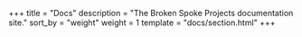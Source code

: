 +++
title = "Docs"
description = "The Broken Spoke Projects documentation site."
sort_by = "weight"
weight = 1
template = "docs/section.html"
+++
